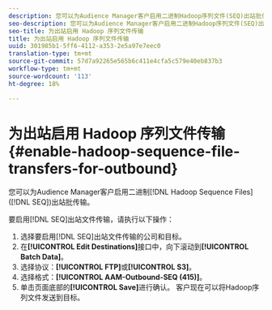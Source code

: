 ```yaml
---
description: 您可以为Audience Manager客户启用二进制Hadoop序列文件(SEQ)出站批传输。
seo-description: 您可以为Audience Manager客户启用二进制Hadoop序列文件(SEQ)出站批传输。
seo-title: 为出站启用 Hadoop 序列文件传输
title: 为出站启用 Hadoop 序列文件传输
uuid: 301985b1-5ff6-4112-a353-2e5a97e7eec0
translation-type: tm+mt
source-git-commit: 57d7a92265e565b6c411e4cfa5c579e40eb837b3
workflow-type: tm+mt
source-wordcount: '113'
ht-degree: 18%

---
```



# 为出站启用 Hadoop 序列文件传输 {#enable-hadoop-sequence-file-transfers-for-outbound}

您可以为Audience Manager客户启用二进制[!DNL Hadoop Sequence Files]([!DNL SEQ])出站批传输。

<!-- REMOVED FROM PUBLIC DOCS: The advantages of using [!DNL Hadoop SEQ] files are listed in the [public documentation](https://marketing.adobe.com/resources/help/en_US/aam/outbound-seq-files.html). -->

要启用[!DNL SEQ]出站文件传输，请执行以下操作：

1. 选择要启用[!DNL SEQ]出站文件传输的公司和目标。
1. 在&#x200B;**[!UICONTROL Edit Destinations]**&#x200B;接口中，向下滚动到&#x200B;**[!UICONTROL Batch Data]**。
1. 选择协议：**[!UICONTROL FTP]**&#x200B;或&#x200B;**[!UICONTROL S3]**。
1. 选择格式：**[!UICONTROL AAM-Outbound-SEQ (415)]**。
1. 单击页面底部的&#x200B;**[!UICONTROL Save]**&#x200B;进行确认。 客户现在可以将Hadoop序列文件发送到目标。